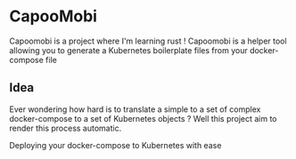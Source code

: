 # CapooMobi

Capoomobi is a project where I'm learning rust ! Capoomobi is a helper tool allowing you to generate a Kubernetes boilerplate files from your docker-compose file

## Idea

Ever wondering how hard is to translate a simple to a set of complex docker-compose to a set of Kubernetes objects ? Well this project aim to render this process automatic.

Deploying your docker-compose to Kubernetes with ease